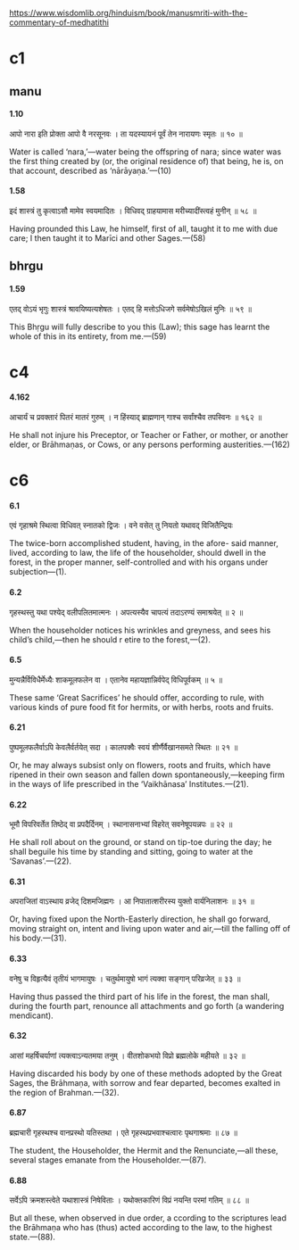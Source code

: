https://www.wisdomlib.org/hinduism/book/manusmriti-with-the-commentary-of-medhatithi

# c1
## manu

#### 1.10

आपो नारा इति प्रोक्ता आपो वै नरसूनवः ।
ता यदस्यायनं पूर्वं तेन नारायणः स्मृतः ॥ १० ॥

Water is called ‘nara,’—water being the offspring of nara; since water was the first thing created by (or, the original residence of) that being, he is, on that account, described as ‘nārāyaṇa.’—(10)
#### 1.58
इदं शास्त्रं तु कृत्वाऽसौ मामेव स्वयमादितः ।
विधिवद् ग्राहयामास मरीच्यादींस्त्वहं मुनीन् ॥ ५८ ॥

Having prounded this Law, he himself, first of all, taught it to me with due care; I then taught it to Marīci and other Sages.—(58)
## bhrgu
#### 1.59
एतद् वोऽयं भृगुः शास्त्रं श्रावयिष्यत्यशेषतः ।
एतद् हि मत्तोऽधिजगे सर्वमेषोऽखिलं मुनिः ॥ ५९ ॥

This Bhṛgu will fully describe to you this (Law); this sage has learnt the whole of this in its entirety, from me.—(59)

# c4
#### 4.162
आचार्यं च प्रवक्तारं पितरं मातरं गुरुम् ।
न हिंस्याद् ब्राह्मणान् गाश्च सर्वांश्चैव तपस्विनः ॥ १६२ ॥

He shall not injure his Preceptor, or Teacher or Father, or mother, or another elder, or Brāhmaṇas, or Cows, or any persons performing austerities.—(162)
# c6
#### 6.1
एवं गृहाश्रमे स्थित्वा विधिवत् स्नातको द्विजः ।
वने वसेत् तु नियतो यथावद् विजितैन्द्रियः 

The twice-born accomplished student, having, in the afore- said manner, lived, according to law, the life of the householder, should dwell in the forest, in the proper manner, self-controlled and with his organs under subjection—(1).
#### 6.2
गृहस्थस्तु यथा पश्येद् वलीपलितमात्मनः ।
अपत्यस्यैव चापत्यं तदाऽरण्यं समाश्रयेत् ॥ २ ॥

When the householder notices his wrinkles and greyness, and sees his child’s child,—then he should r etire to the forest,—(2).
#### 6.5
मुन्यन्नैर्विविधैर्मेध्यैः शाकमूलफलेन वा ।
एतानेव महायज्ञान्निर्वपेद् विधिपूर्वकम् ॥ ५ ॥

These same ‘Great Sacrifices’ he should offer, according to rule, with various kinds of pure food fit for hermits, or with herbs, roots and fruits.
#### 6.21
पुष्पमूलफलैर्वाऽपि केवलैर्वर्तयेत् सदा ।
कालपक्वैः स्वयं शीर्णैर्वैखानसमते स्थितः ॥ २१ ॥

Or, he may always subsist only on flowers, roots and fruits, which have ripened in their own season and fallen down spontaneously,—keeping firm in the ways of life prescribed in the ‘Vaikhānasa’ Institutes.—(21).
#### 6.22
भूमौ विपरिवर्तेत तिष्ठेद् वा प्रपदैर्दिनम् ।
स्थानासनाभ्यां विहरेत् सवनेषूपयन्नपः ॥ २२ ॥

He shall roll about on the ground, or stand on tip-toe during the day; he shall beguile his time by standing and sitting, going to water at the ‘Savanas’.—(22).
#### 6.31
अपराजितां वाऽस्थाय व्रजेद् दिशमजिह्मगः ।
आ निपातात्शरीरस्य युक्तो वार्यनिलाशनः ॥ ३१ ॥

Or, having fixed upon the North-Easterly direction, he shall go forward, moving straight on, intent and living upon water and air,—till the falling off of his body.—(31).
#### 6.33
वनेषु च विहृत्यैवं तृतीयं भागमायुषः ।
चतुर्थमायुषो भागं त्यक्वा सङ्गान् परिव्रजेत् ॥ ३३ ॥

Having thus passed the third part of his life in the forest, the man shall, during the fourth part, renounce all attachments and go forth (a wandering mendicant).
#### 6.32
आसां महर्षिचर्याणां त्यक्त्वाऽन्यतमया तनुम् ।
वीतशोकभयो विप्रो ब्रह्मलोके महीयते ॥ ३२ ॥

Having discarded his body by one of these methods adopted by the Great Sages, the Brāhmaṇa, with sorrow and fear departed, becomes exalted in the region of Brahman.—(32).
#### 6.87
ब्रह्मचारी गृहस्थश्च वानप्रस्थो यतिस्तथा ।
एते गृहस्थप्रभवाश्चत्वारः पृथगाश्रमाः ॥ ८७ ॥

The student, the Householder, the Hermit and the Renunciate,—all these, several stages emanate from the Householder.—(87). 
#### 6.88
सर्वेऽपि क्रमशस्त्वेते यथाशास्त्रं निषेविताः ।
यथोक्तकारिणं विप्रं नयन्ति परमां गतिम् ॥ ८८ ॥

But all these, when observed in due order, a ccording to the scriptures lead the Brāhmaṇa who has (thus) acted according to the law, to the highest state.—(88).
